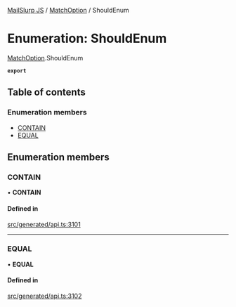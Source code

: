 [MailSlurp JS](../README.md) / [MatchOption](../modules/MatchOption.md) / ShouldEnum

# Enumeration: ShouldEnum

[MatchOption](../modules/MatchOption.md).ShouldEnum

**`export`**

## Table of contents

### Enumeration members

- [CONTAIN](MatchOption.ShouldEnum.md#contain)
- [EQUAL](MatchOption.ShouldEnum.md#equal)

## Enumeration members

### CONTAIN

• **CONTAIN**

#### Defined in

[src/generated/api.ts:3101](https://github.com/mailslurp/mailslurp-client/blob/75eefbf/src/generated/api.ts#L3101)

___

### EQUAL

• **EQUAL**

#### Defined in

[src/generated/api.ts:3102](https://github.com/mailslurp/mailslurp-client/blob/75eefbf/src/generated/api.ts#L3102)
